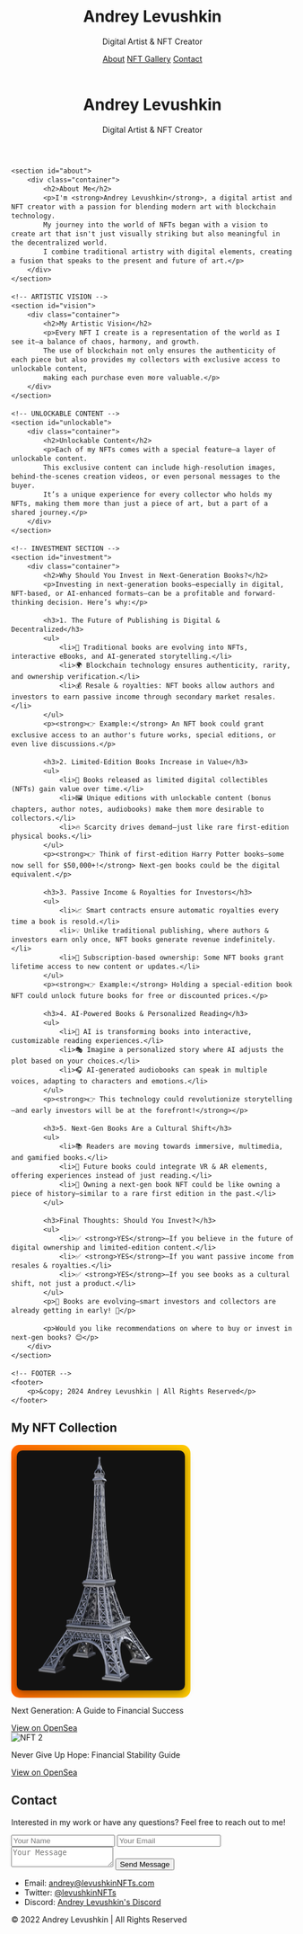 
<html lang="en">
<head>
  <meta charset="UTF-8">
  <meta name="viewport" content="width=device-width, initial-scale=1.0">
  <meta http-equiv="X-UA-Compatible" content="ie=edge">
  <meta name="description" content="Andrey Levushkin - Digital Artist & NFT Creator. Explore my unique NFT collection and reach out for inquiries.">
  <meta name="keywords" content="Andrey Levushkin, NFT, Digital Art, Portfolio, Blockchain Art">
  <meta property="og:title" content="Levushkin NFTs - Portfolio">
  <meta property="og:description" content="Explore my unique NFT collection. Digital art powered by blockchain technology.">
  <meta property="og:image" content="link_to_image.jpg">
  <title>Levushkin NFTs - Portfolio</title>
  <link rel="stylesheet" href="styles.css">
  <link href="https://fonts.googleapis.com/css2?family=Poppins:wght@300;400;600&display=swap" rel="stylesheet">
</head>
<body>
  <!-- HEADER -->
  <header>
    <div class="container">
      <h1>Andrey Levushkin</h1>
      <p>Digital Artist & NFT Creator</p>
      <nav>
        <a href="#about">About</a>
        <a href="#nft-gallery">NFT Gallery</a>
        <a href="#contact">Contact</a>
      </nav>
    </div>
  </header>

<!DOCTYPE html>
<html lang="en">
<head>
    <meta charset="UTF-8">
    <meta name="viewport" content="width=device-width, initial-scale=1.0">
    <title>Andrey Levushkin - Digital Artist & NFT Creator</title>
    <link rel="stylesheet" href="styles.css">
</head>
<body>
  <!-- HEADER -->
    <header>
        <div class="container">
            <h1>Andrey Levushkin</h1>
            <p>Digital Artist & NFT Creator</p>
        </div>
    </header>
 
  <!-- ABOUT SECTION -->
    <section id="about">
        <div class="container">
            <h2>About Me</h2>
            <p>I'm <strong>Andrey Levushkin</strong>, a digital artist and NFT creator with a passion for blending modern art with blockchain technology. 
            My journey into the world of NFTs began with a vision to create art that isn't just visually striking but also meaningful in the decentralized world. 
            I combine traditional artistry with digital elements, creating a fusion that speaks to the present and future of art.</p>
        </div>
    </section>

    <!-- ARTISTIC VISION -->
    <section id="vision">
        <div class="container">
            <h2>My Artistic Vision</h2>
            <p>Every NFT I create is a representation of the world as I see it—a balance of chaos, harmony, and growth. 
            The use of blockchain not only ensures the authenticity of each piece but also provides my collectors with exclusive access to unlockable content, 
            making each purchase even more valuable.</p>
        </div>
    </section>

    <!-- UNLOCKABLE CONTENT -->
    <section id="unlockable">
        <div class="container">
            <h2>Unlockable Content</h2>
            <p>Each of my NFTs comes with a special feature—a layer of unlockable content. 
            This exclusive content can include high-resolution images, behind-the-scenes creation videos, or even personal messages to the buyer. 
            It’s a unique experience for every collector who holds my NFTs, making them more than just a piece of art, but a part of a shared journey.</p>
        </div>
    </section>

    <!-- INVESTMENT SECTION -->
    <section id="investment">
        <div class="container">
            <h2>Why Should You Invest in Next-Generation Books?</h2>
            <p>Investing in next-generation books—especially in digital, NFT-based, or AI-enhanced formats—can be a profitable and forward-thinking decision. Here’s why:</p>

            <h3>1. The Future of Publishing is Digital & Decentralized</h3>
            <ul>
                <li>📖 Traditional books are evolving into NFTs, interactive eBooks, and AI-generated storytelling.</li>
                <li>🌍 Blockchain technology ensures authenticity, rarity, and ownership verification.</li>
                <li>💰 Resale & royalties: NFT books allow authors and investors to earn passive income through secondary market resales.</li>
            </ul>
            <p><strong>👉 Example:</strong> An NFT book could grant exclusive access to an author's future works, special editions, or even live discussions.</p>

            <h3>2. Limited-Edition Books Increase in Value</h3>
            <ul>
                <li>🚀 Books released as limited digital collectibles (NFTs) gain value over time.</li>
                <li>🖼️ Unique editions with unlockable content (bonus chapters, author notes, audiobooks) make them more desirable to collectors.</li>
                <li>🔥 Scarcity drives demand—just like rare first-edition physical books.</li>
            </ul>
            <p><strong>👉 Think of first-edition Harry Potter books—some now sell for $50,000+!</strong> Next-gen books could be the digital equivalent.</p>

            <h3>3. Passive Income & Royalties for Investors</h3>
            <ul>
                <li>📈 Smart contracts ensure automatic royalties every time a book is resold.</li>
                <li>💡 Unlike traditional publishing, where authors & investors earn only once, NFT books generate revenue indefinitely.</li>
                <li>🌟 Subscription-based ownership: Some NFT books grant lifetime access to new content or updates.</li>
            </ul>
            <p><strong>👉 Example:</strong> Holding a special-edition book NFT could unlock future books for free or discounted prices.</p>

            <h3>4. AI-Powered Books & Personalized Reading</h3>
            <ul>
                <li>🤖 AI is transforming books into interactive, customizable reading experiences.</li>
                <li>🎭 Imagine a personalized story where AI adjusts the plot based on your choices.</li>
                <li>🎧 AI-generated audiobooks can speak in multiple voices, adapting to characters and emotions.</li>
            </ul>
            <p><strong>👉 This technology could revolutionize storytelling—and early investors will be at the forefront!</strong></p>

            <h3>5. Next-Gen Books Are a Cultural Shift</h3>
            <ul>
                <li>📚 Readers are moving towards immersive, multimedia, and gamified books.</li>
                <li>🔮 Future books could integrate VR & AR elements, offering experiences instead of just reading.</li>
                <li>💎 Owning a next-gen book NFT could be like owning a piece of history—similar to a rare first edition in the past.</li>
            </ul>

            <h3>Final Thoughts: Should You Invest?</h3>
            <ul>
                <li>✅ <strong>YES</strong>—If you believe in the future of digital ownership and limited-edition content.</li>
                <li>✅ <strong>YES</strong>—If you want passive income from resales & royalties.</li>
                <li>✅ <strong>YES</strong>—If you see books as a cultural shift, not just a product.</li>
            </ul>
            <p>📢 Books are evolving—smart investors and collectors are already getting in early! 🚀</p>

            <p>Would you like recommendations on where to buy or invest in next-gen books? 😊</p>
        </div>
    </section>

    <!-- FOOTER -->
    <footer>
        <p>&copy; 2024 Andrey Levushkin | All Rights Reserved</p>
    </footer>

</body>
</html>


 <!-- NFT GALLERY -->
<section id="nft-gallery">
  <div class="container">
    <h2>My NFT Collection</h2>
    <div class="nft-items">
      <div class="nft-item">
        <div style="display: inline-block; padding: 10px; background: linear-gradient(to right, #ff6600, #ffcc00); border-radius: 15px;">
  <img src="nft-image1.jpg" alt="NFT"
       style="width: 300px; border-radius: 10px; box-shadow: 0px 5px 15px rgba(0, 0, 0, 0.4);">
</div>
        <p>Next Generation: A Guide to Financial Success</p>
        <a href="https://opensea.io/assets/ethereum/0x495f947276749ce646f68ac8c248420045cb7b5e/100782291747232641963229273805244904868544924327059616559895021881054654891095" target="_blank">View on OpenSea</a>
      </div>
      <div class="nft-item">
        <!-- Путь ко второму изображению -->
        <img src="images/nft-image2.jpg" alt="NFT 2">
        <p>Never Give Up Hope: Financial Stability Guide</p>
        <a href="https://opensea.io/assets/ethereum/0x495f947276749ce646f68ac8c248420045cb7b5e/100782291747232641963229273805244904868544924327059616559895021892049771168855" target="_blank">View on OpenSea</a>
      </div>
    </div>
  </div>
</section>




  <!-- CONTACT SECTION -->
  <section id="contact">
    <div class="container">
      <h2>Contact</h2>
      <p>Interested in my work or have any questions? Feel free to reach out to me!</p>
      <!-- Contact Form -->
      <form action="submit_form.php" method="POST" class="contact-form">
        <input type="text" name="name" placeholder="Your Name" required>
        <input type="email" name="email" placeholder="Your Email" required>
        <textarea name="message" placeholder="Your Message" required></textarea>
        <button type="submit">Send Message</button>
      </form> 
      <ul>
        <li>Email: <a href="mailto:levka0091@gmail.com">andrey@levushkinNFTs.com</a></li>
        <li>Twitter: <a href="https://twitter.com/levushkinNFTs" target="_blank">@levushkinNFTs</a></li>
        <li>Discord: <a href="https://discord.com/andreylevushkin" target="_blank">Andrey Levushkin's Discord</a></li>
      </ul>
    </div>
  </section>

  <!-- FOOTER -->
  <footer>
    <p>&copy; 2022 Andrey Levushkin | All Rights Reserved</p>
  </footer>

  <script src="script.js"></script>
</body>
</html>

